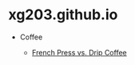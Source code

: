 # xg203.github.io


- Coffee 

  - [French Press vs. Drip Coffee](https://www.roastycoffee.com/french-press-vs-drip/)
